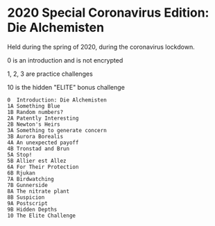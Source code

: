 # 2020 Special Coronavirus Edition: Die Alchemisten

Held during the spring of 2020, during the coronavirus lockdown.

0 is an introduction and is not encrypted

1, 2, 3 are practice challenges

10 is the hidden "ELITE" bonus challenge

    0  Introduction: Die Alchemisten
    1A Something Blue
    1B Random numbers?
    2A Patently Interesting
    2B Newton's Heirs
    3A Something to generate concern
    3B Aurora Borealis
    4A An unexpected payoff
    4B Tronstad and Brun
    5A Stop!
    5B Allier est Allez
    6A For Their Protection
    6B Rjukan
    7A Birdwatching
    7B Gunnerside
    8A The nitrate plant
    8B Suspicion
    9A Postscript
    9B Hidden Depths
    10 The Elite Challenge
